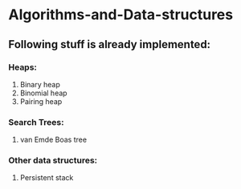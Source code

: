 # Algorithms-and-Data-structures

## Following stuff is already implemented:
### Heaps:
1. Binary heap
2. Binomial heap
3. Pairing heap

### Search Trees:
1. van Emde Boas tree

### Other data structures:
1. Persistent stack
